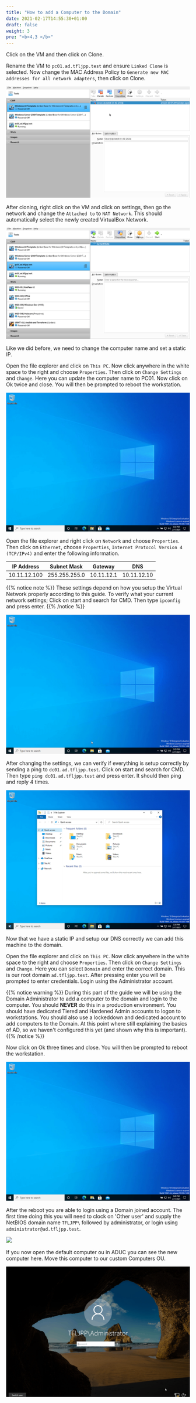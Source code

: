 ```yaml
---
title: "How to add a Computer to the Domain"
date: 2021-02-17T14:55:30+01:00
draft: false
weight: 3
pre: "<b>4.3 </b>"
---
```


Click on the VM and then click on Clone.

Rename the VM to `pc01.ad.tfljpp.test` and ensure `Linked Clone` is selected. Now change the MAC Address Policy to `Generate new MAC addresses for all network adapters`, then click on Clone.

![](create_new_pc.gif)

After cloning, right click on the VM and click on settings, then go the network and change the `Attached to` to `NAT Network`. This should automatically select the newly created VirtualBox Network.

![](create_new_pc_network.gif)

Like we did before, we need to change the computer name and set a static IP.

Open the file explorer and click on `This PC`. Now click anywhere in the white space to the right and choose `Properties`. Then click on `Change Settings` and `Change`. Here you can update the computer name to PC01. Now click on Ok twice and close. You will then be prompted to reboot the workstation.

![](rename_pc.gif)

Open the file explorer and right click on `Network` and choose `Properties`.
Then click on `Ethernet`, choose `Properties`, `Internet Protocol Version 4 (TCP/IPv4)` and enter the following information.

| IP Address   | Subnet Mask   | Gateway    | DNS         |
| ------------ | ------------- | ---------- | ----------- |
| 10.11.12.100 | 255.255.255.0 | 10.11.12.1 | 10.11.12.10 |

{{% notice note %}}
These settings depend on how you setup the Virtual Network properly according to this guide. To verify what your current network settings; Click on start and search for CMD. Then type `ipconfig` and press enter.
{{% /notice %}}

![](network_settings.gif)

After changing the settings, we can verify if everything is setup correctly by sending a ping to `dc01.ad.tfljpp.test`.
Click on start and search for CMD. Then type `ping dc01.ad.tfljpp.test` and press enter. It should then ping and reply 4 times.

![](test_network_settings.gif)

Now that we have a static IP and setup our DNS correctly we can add this machine to the domain.

Open the file explorer and click on `This PC`. Now click anywhere in the white space to the right and choose `Properties`. Then click on `Change Settings` and `Change`. Here you can select `Domain` and enter the correct domain. This is our root domain `ad.tfljpp.test`. After pressing enter you will be prompted to enter credentials. Login using the Administrator account.

{{% notice warning %}}
During this part of the guide we will be using the Domain Administrator to add a computer to the domain and login to the computer. You should **NEVER** do this in a production environment. You should have dedicated Tiered and Hardened Admin accounts to logon to workstations. You should also use a lockeddown and dedicated account to add computers to the Domain. At this point where still explaining the basics of AD, so we haven't configured this yet (and shown why this is important).
{{% /notice %}}

Now click on Ok three times and close. You will then be prompted to reboot the workstation.

![](add_pc_to_domain.gif)

After the reboot you are able to login using a Domain joined account. The first time doing this you will need to clock on 'Other user' and supply the NetBIOS domain name `TFLJPP\` followed by administrator, or login using `administrator@ad.tfljpp.test`.

![](logon_into_domain.gif)

If you now open the default computer ou in ADUC you can see the new computer here. Move this computer to our custom Computers OU.

![](move_from_default_ou.gif)
